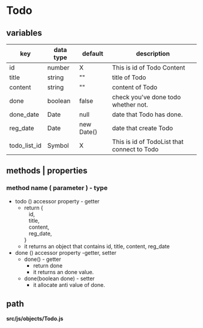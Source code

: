 # Todo

## variables
|key|data type|default|description|
|---|---|---|----|
|id|number| X|This is id of Todo Content|
|title|string|""| title of Todo|
|content|string|""| content of Todo|
|done|boolean|false| check you've done todo whether not.|
|done_date|Date|null| date that Todo has done.|
|reg_date|Date|new Date()| date that create Todo|
|todo_list_id|Symbol|X| This is id of TodoList that connect to Todo|

## methods | properties
### method name ( parameter ) - type
- todo () accessor property - getter
    - return {  
        &nbsp;&nbsp;    id,  
        &nbsp;&nbsp;    title,  
        &nbsp;&nbsp;    content,  
        &nbsp;&nbsp;    reg_date,  
        }
    - it returns an object that contains id, title, content, reg_date
- done () accessor property -getter, setter
    - done() - getter
        - return done
        - it returns an done value.
    - done(boolean done) - setter
        - it allocate anti value of done.
## path
__src/js/objects/Todo.js__